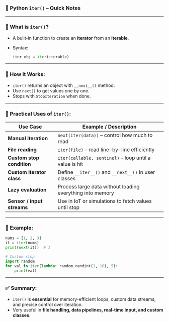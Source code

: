 ### 📘 **Python `iter()` – Quick Notes**

---

### 🔹 What is `iter()`?

* A built-in function to create an **iterator** from an **iterable**.
* Syntax:

  ```python
  iter_obj = iter(iterable)
  ```

---

### 🔹 How It Works:

* `iter()` returns an object with `__next__()` method.
* Use `next()` to get values one by one.
* Stops with `StopIteration` when done.

---

### 🔹 Practical Uses of `iter()`:

| Use Case                   | Example / Description                                     |
| -------------------------- | --------------------------------------------------------- |
| **Manual iteration**       | `next(iter(data))` – control how much to read             |
| **File reading**           | `iter(file)` – read line-by-line efficiently              |
| **Custom stop condition**  | `iter(callable, sentinel)` – loop until a value is hit    |
| **Custom iterator class**  | Define `__iter__()` and `__next__()` in user classes      |
| **Lazy evaluation**        | Process large data without loading everything into memory |
| **Sensor / input streams** | Use in IoT or simulations to fetch values until stop      |

---

### 🔹 Example:

```python
nums = [1, 2, 3]
it = iter(nums)
print(next(it))  # 1
```

```python
# Custom stop
import random
for val in iter(lambda: random.randint(1, 10), 5):
    print(val)
```

---

### ✅ Summary:

* `iter()` is **essential** for memory-efficient loops, custom data streams, and precise control over iteration.
* Very useful in **file handling, data pipelines, real-time input, and custom classes**.
